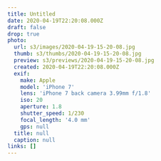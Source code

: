 ```yaml
---
title: Untitled
date: 2020-04-19T22:20:08.000Z
draft: false
drop: true
photo:
  url: s3/images/2020-04-19-15-20-08.jpg
  thumb: s3/thumbs/2020-04-19-15-20-08.jpg
  preview: s3/previews/2020-04-19-15-20-08.jpg
  created: 2020-04-19T22:20:08.000Z
  exif:
    make: Apple
    model: 'iPhone 7'
    lens: 'iPhone 7 back camera 3.99mm f/1.8'
    iso: 20
    aperture: 1.8
    shutter_speed: 1/230
    focal_length: '4.0 mm'
    gps: null
  title: null
  caption: null
links: []
---
```

